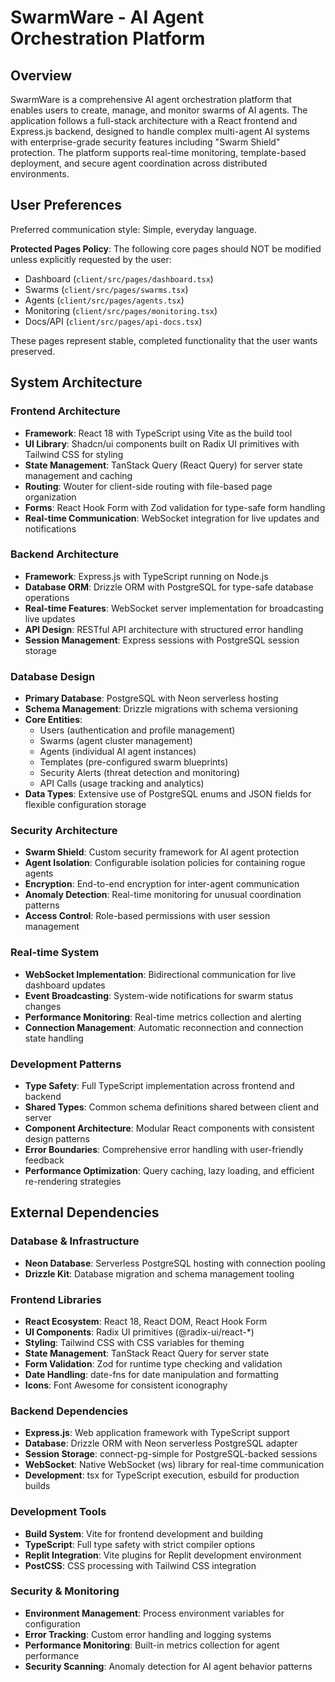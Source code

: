 # SwarmWare - AI Agent Orchestration Platform

## Overview

SwarmWare is a comprehensive AI agent orchestration platform that enables users to create, manage, and monitor swarms of AI agents. The application follows a full-stack architecture with a React frontend and Express.js backend, designed to handle complex multi-agent AI systems with enterprise-grade security features including "Swarm Shield" protection. The platform supports real-time monitoring, template-based deployment, and secure agent coordination across distributed environments.

## User Preferences

Preferred communication style: Simple, everyday language.

**Protected Pages Policy**: The following core pages should NOT be modified unless explicitly requested by the user:
- Dashboard (`client/src/pages/dashboard.tsx`)
- Swarms (`client/src/pages/swarms.tsx`) 
- Agents (`client/src/pages/agents.tsx`)
- Monitoring (`client/src/pages/monitoring.tsx`)
- Docs/API (`client/src/pages/api-docs.tsx`)

These pages represent stable, completed functionality that the user wants preserved.

## System Architecture

### Frontend Architecture
- **Framework**: React 18 with TypeScript using Vite as the build tool
- **UI Library**: Shadcn/ui components built on Radix UI primitives with Tailwind CSS for styling
- **State Management**: TanStack Query (React Query) for server state management and caching
- **Routing**: Wouter for client-side routing with file-based page organization
- **Forms**: React Hook Form with Zod validation for type-safe form handling
- **Real-time Communication**: WebSocket integration for live updates and notifications

### Backend Architecture
- **Framework**: Express.js with TypeScript running on Node.js
- **Database ORM**: Drizzle ORM with PostgreSQL for type-safe database operations
- **Real-time Features**: WebSocket server implementation for broadcasting live updates
- **API Design**: RESTful API architecture with structured error handling
- **Session Management**: Express sessions with PostgreSQL session storage

### Database Design
- **Primary Database**: PostgreSQL with Neon serverless hosting
- **Schema Management**: Drizzle migrations with schema versioning
- **Core Entities**: 
  - Users (authentication and profile management)
  - Swarms (agent cluster management)
  - Agents (individual AI agent instances)
  - Templates (pre-configured swarm blueprints)
  - Security Alerts (threat detection and monitoring)
  - API Calls (usage tracking and analytics)
- **Data Types**: Extensive use of PostgreSQL enums and JSON fields for flexible configuration storage

### Security Architecture
- **Swarm Shield**: Custom security framework for AI agent protection
- **Agent Isolation**: Configurable isolation policies for containing rogue agents
- **Encryption**: End-to-end encryption for inter-agent communication
- **Anomaly Detection**: Real-time monitoring for unusual coordination patterns
- **Access Control**: Role-based permissions with user session management

### Real-time System
- **WebSocket Implementation**: Bidirectional communication for live dashboard updates
- **Event Broadcasting**: System-wide notifications for swarm status changes
- **Performance Monitoring**: Real-time metrics collection and alerting
- **Connection Management**: Automatic reconnection and connection state handling

### Development Patterns
- **Type Safety**: Full TypeScript implementation across frontend and backend
- **Shared Types**: Common schema definitions shared between client and server
- **Component Architecture**: Modular React components with consistent design patterns
- **Error Boundaries**: Comprehensive error handling with user-friendly feedback
- **Performance Optimization**: Query caching, lazy loading, and efficient re-rendering strategies

## External Dependencies

### Database & Infrastructure
- **Neon Database**: Serverless PostgreSQL hosting with connection pooling
- **Drizzle Kit**: Database migration and schema management tooling

### Frontend Libraries
- **React Ecosystem**: React 18, React DOM, React Hook Form
- **UI Components**: Radix UI primitives (@radix-ui/react-*)
- **Styling**: Tailwind CSS with CSS variables for theming
- **State Management**: TanStack React Query for server state
- **Form Validation**: Zod for runtime type checking and validation
- **Date Handling**: date-fns for date manipulation and formatting
- **Icons**: Font Awesome for consistent iconography

### Backend Dependencies
- **Express.js**: Web application framework with TypeScript support
- **Database**: Drizzle ORM with Neon serverless PostgreSQL adapter
- **Session Storage**: connect-pg-simple for PostgreSQL-backed sessions
- **WebSocket**: Native WebSocket (ws) library for real-time communication
- **Development**: tsx for TypeScript execution, esbuild for production builds

### Development Tools
- **Build System**: Vite for frontend development and building
- **TypeScript**: Full type safety with strict compiler options
- **Replit Integration**: Vite plugins for Replit development environment
- **PostCSS**: CSS processing with Tailwind CSS integration

### Security & Monitoring
- **Environment Management**: Process environment variables for configuration
- **Error Tracking**: Custom error handling and logging systems
- **Performance Monitoring**: Built-in metrics collection for agent performance
- **Security Scanning**: Anomaly detection for AI agent behavior patterns